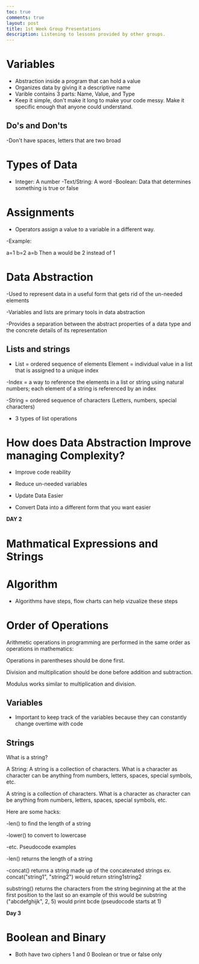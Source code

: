 ```yaml
---
toc: true
comments: true
layout: post
title: 1st Week Group Presentations
description: Listening to lessons provided by other groups.
---
```


# Variables
- Abstraction inside a program that can hold a value
- Organizes data by giving it a descriptive name
- Varible contains 3 parts: Name, Value, and Type
- Keep it simple, don't make it long to make your code messy. Make it specific enough that anyone could understand.

## Do's and Don'ts

-Don't have spaces, letters that are two broad

# Types of Data

- Integer: A number
-Text/String: A word
-Boolean: Data that determines something is true or false

# Assignments

- Operators assign a value to a variable in a different way. 

-Example: 

a=1
b=2
a=b
Then a would be 2 instead of 1

# Data Abstraction
-Used to represent data in a useful form that gets rid of the un-needed elements 

-Variables and lists are primary tools in data abstraction

-Provides a separation between the abstract properties of a data type and the concrete details of its representation

## Lists and strings

- List = ordered sequence of elements
Element = individual value in a list that is assigned to a unique index

-Index = a way to reference the elements in a list or string using natural numbers; each element of a string is referenced by an index

-String = ordered sequence of characters (Letters, numbers, special characters)

- 3 types of list operations 

# How does Data Abstraction Improve managing Complexity?

- Improve code reability

- Reduce un-needed variables

- Update Data Easier

- Convert Data into a different form that you want easier

**DAY 2**

# Mathmatical Expressions and Strings

# Algorithm 

- Algorithms have steps, flow charts can help vizualize these steps

# Order of Operations

Arithmetic operations in programming are performed in the same order as operations in mathematics:

Operations in parentheses should be done first.

Division and multiplication should be done before addition and subtraction.

Modulus works similar to multiplication and division.

## Variables

- Important to keep track of the variables because they can constantly change overtime with code

## Strings

What is a string?

A String: A string is a collection of characters. What is a character as character can be anything from numbers, letters, spaces, special symbols, etc.

A string is a collection of characters. What is a character as character can be anything from numbers, letters, spaces, special symbols, etc.

Here are some hacks:

-len() to find the length of a string

-lower() to convert to lowercase

-etc. Pseudocode examples

-len() returns the length of a string

-concat() returns a string made up of the concatenated strings ex. concat("string1", "string2") would return string1string2

substring() returns the characters from the string beginning at the at the first position to the last so an example of this would be substring ("abcdefghijk", 2, 5) would print bcde (pseudocode starts at 1)

**Day 3**

# Boolean and Binary

- Both have two ciphers 1 and 0
Boolean or true or false only